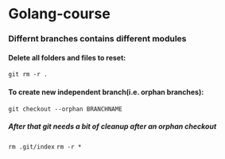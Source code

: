 # Golang-course

### Differnt branches contains different modules

#### Delete all folders and files to reset:

`git rm -r .`

#### To create new independent branch(i.e. orphan branches):

`git checkout --orphan BRANCHNAME`

##### After that git needs a bit of cleanup after an orphan checkout

`rm .git/index`
`rm -r *`

